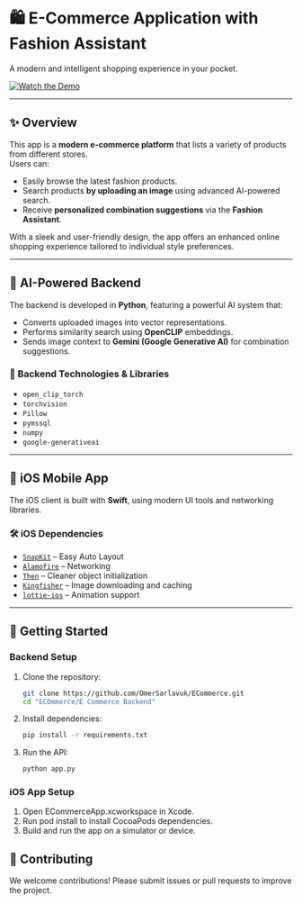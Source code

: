# 🛍️ E-Commerce Application with Fashion Assistant

A modern and intelligent shopping experience in your pocket.

[![Watch the Demo](https://img.youtube.com/vi/w18Gp_AvkXU/0.jpg)](https://www.youtube.com/shorts/w18Gp_AvkXU)

---

## ✨ Overview

This app is a **modern e-commerce platform** that lists a variety of products from different stores.  
Users can:

- Easily browse the latest fashion products.
- Search products **by uploading an image** using advanced AI-powered search.
- Receive **personalized combination suggestions** via the **Fashion Assistant**.

With a sleek and user-friendly design, the app offers an enhanced online shopping experience tailored to individual style preferences.

---

## 🧠 AI-Powered Backend

The backend is developed in **Python**, featuring a powerful AI system that:

- Converts uploaded images into vector representations.
- Performs similarity search using **OpenCLIP** embeddings.
- Sends image context to **Gemini (Google Generative AI)** for combination suggestions.

### 🔧 Backend Technologies & Libraries

- `open_clip_torch`
- `torchvision`
- `Pillow`
- `pymssql`
- `numpy`
- `google-generativeai`

---

## 📱 iOS Mobile App

The iOS client is built with **Swift**, using modern UI tools and networking libraries.

### 🛠️ iOS Dependencies

- [`SnapKit`](https://github.com/SnapKit/SnapKit) – Easy Auto Layout
- [`Alamofire`](https://github.com/Alamofire/Alamofire) – Networking
- [`Then`](https://github.com/devxoul/Then) – Cleaner object initialization
- [`Kingfisher`](https://github.com/onevcat/Kingfisher) – Image downloading and caching
- [`lottie-ios`](https://github.com/airbnb/lottie-ios) – Animation support

---

## 🚀 Getting Started

### Backend Setup

1. Clone the repository:
   ```bash
   git clone https://github.com/OmerSarlavuk/ECommerce.git
   cd "ECOmmerce/E Commerce Backend"
   
2. Install dependencies:
   ```bash
   pip install -r requirements.txt

3. Run the API:
   ```bash
   python app.py

### iOS App Setup

1. Open ECommerceApp.xcworkspace in Xcode.
2. Run pod install to install CocoaPods dependencies.
3. Build and run the app on a simulator or device.


## 🤝 Contributing
We welcome contributions! Please submit issues or pull requests to improve the project.

